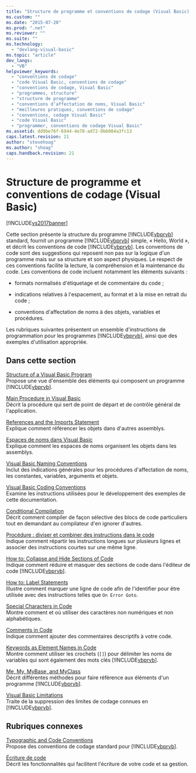 ```yaml
---
title: "Structure de programme et conventions de codage (Visual Basic) | Microsoft Docs"
ms.custom: ""
ms.date: "2015-07-20"
ms.prod: ".net"
ms.reviewer: ""
ms.suite: ""
ms.technology: 
  - "devlang-visual-basic"
ms.topic: "article"
dev_langs: 
  - "VB"
helpviewer_keywords: 
  - "conventions de codage"
  - "code Visual Basic, conventions de codage"
  - "conventions de codage, Visual Basic"
  - "programmes, structure"
  - "structure de programme"
  - "conventions d’affectation de noms, Visual Basic"
  - "meilleures pratiques, conventions de codage"
  - "conventions, codage Visual Basic"
  - "code Visual Basic"
  - "programmer, conventions de codage Visual Basic"
ms.assetid: dd9be76f-6944-4e78-ad72-0b6084a3fc13
caps.latest.revision: 21
author: "stevehoag"
ms.author: "shoag"
caps.handback.revision: 21
---
```

# Structure de programme et conventions de codage (Visual Basic)
[!INCLUDE[vs2017banner](../../../visual-basic/includes/vs2017banner.md)]

Cette section présente la structure du programme [!INCLUDE[vbprvb](../../../csharp/programming-guide/concepts/linq/includes/vbprvb-md.md)] standard, fournit un programme [!INCLUDE[vbprvb](../../../csharp/programming-guide/concepts/linq/includes/vbprvb-md.md)] simple, « Hello, World », et décrit les conventions de code [!INCLUDE[vbprvb](../../../csharp/programming-guide/concepts/linq/includes/vbprvb-md.md)].  Les conventions de code sont des suggestions qui reposent non pas sur la logique d'un programme mais sur sa structure et son aspect physiques.  Le respect de ces conventions facilite la lecture, la compréhension et la maintenance du code.  Les conventions de code incluent notamment les éléments suivants :  
  
-   formats normalisés d'étiquetage et de commentaire du code ;  
  
-   indications relatives à l'espacement, au format et à la mise en retrait du code ;  
  
-   conventions d'affectation de noms à des objets, variables et procédures.  
  
 Les rubriques suivantes présentent un ensemble d'instructions de programmation pour les programmes [!INCLUDE[vbprvb](../../../csharp/programming-guide/concepts/linq/includes/vbprvb-md.md)], ainsi que des exemples d'utilisation appropriée.  
  
## Dans cette section  
 [Structure of a Visual Basic Program](../../../visual-basic/programming-guide/program-structure/structure-of-a-visual-basic-program.md)  
 Propose une vue d'ensemble des éléments qui composent un programme [!INCLUDE[vbprvb](../../../csharp/programming-guide/concepts/linq/includes/vbprvb-md.md)].  
  
 [Main Procedure in Visual Basic](../../../visual-basic/programming-guide/program-structure/main-procedure.md)  
 Décrit la procédure qui sert de point de départ et de contrôle général de l'application.  
  
 [References and the Imports Statement](../../../visual-basic/programming-guide/program-structure/references-and-the-imports-statement.md)  
 Explique comment référencer les objets dans d'autres assemblys.  
  
 [Espaces de noms dans Visual Basic](../../../visual-basic/programming-guide/program-structure/namespaces.md)  
 Explique comment les espaces de noms organisent les objets dans les assemblys.  
  
 [Visual Basic Naming Conventions](../../../visual-basic/programming-guide/program-structure/naming-conventions.md)  
 Inclut des indications générales pour les procédures d'affectation de noms, les constantes, variables, arguments et objets.  
  
 [Visual Basic Coding Conventions](../../../visual-basic/programming-guide/program-structure/coding-conventions.md)  
 Examine les instructions utilisées pour le développement des exemples de cette documentation.  
  
 [Conditional Compilation](../../../visual-basic/programming-guide/program-structure/conditional-compilation.md)  
 Décrit comment compiler de façon sélective des blocs de code particuliers tout en demandant au compilateur d'en ignorer d'autres.  
  
 [Procédure : diviser et combiner des instructions dans le code](../../../visual-basic/programming-guide/program-structure/how-to-break-and-combine-statements-in-code.md)  
 Indique comment répartir les instructions longues sur plusieurs lignes et associer des instructions courtes sur une même ligne.  
  
 [How to: Collapse and Hide Sections of Code](../../../visual-basic/programming-guide/program-structure/how-to-collapse-and-hide-sections-of-code.md)  
 Indique comment réduire et masquer des sections de code dans l'éditeur de code [!INCLUDE[vbprvb](../../../csharp/programming-guide/concepts/linq/includes/vbprvb-md.md)].  
  
 [How to: Label Statements](../../../visual-basic/programming-guide/program-structure/how-to-label-statements.md)  
 Illustre comment marquer une ligne de code afin de l'identifier pour être utilisée avec des instructions telles que `On Error Goto`.  
  
 [Special Characters in Code](../../../visual-basic/programming-guide/program-structure/special-characters-in-code.md)  
 Montre comment et où utiliser des caractères non numériques et non alphabétiques.  
  
 [Comments in Code](../../../visual-basic/programming-guide/program-structure/comments-in-code.md)  
 Indique comment ajouter des commentaires descriptifs à votre code.  
  
 [Keywords as Element Names in Code](../../../visual-basic/programming-guide/program-structure/keywords-as-element-names-in-code.md)  
 Montre comment utiliser les crochets \(`[]`\) pour délimiter les noms de variables qui sont également des mots clés [!INCLUDE[vbprvb](../../../csharp/programming-guide/concepts/linq/includes/vbprvb-md.md)].  
  
 [Me, My, MyBase, and MyClass](../../../visual-basic/programming-guide/program-structure/me-my-mybase-and-myclass.md)  
 Décrit différentes méthodes pour faire référence aux éléments d'un programme [!INCLUDE[vbprvb](../../../csharp/programming-guide/concepts/linq/includes/vbprvb-md.md)].  
  
 [Visual Basic Limitations](../../../visual-basic/programming-guide/program-structure/limitations.md)  
 Traite de la suppression des limites de codage connues en [!INCLUDE[vbprvb](../../../csharp/programming-guide/concepts/linq/includes/vbprvb-md.md)].  
  
## Rubriques connexes  
 [Typographic and Code Conventions](../../../visual-basic/language-reference/typographic-and-code-conventions.md)  
 Propose des conventions de codage standard pour [!INCLUDE[vbprvb](../../../csharp/programming-guide/concepts/linq/includes/vbprvb-md.md)].  
  
 [Écriture de code](/visual-studio/ide/writing-code-in-the-code-and-text-editor)  
 Décrit les fonctionnalités qui facilitent l'écriture de votre code et sa gestion.